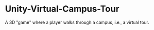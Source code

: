 # Unity-Virtual-Campus-Tour
A 3D "game" where a player walks through a campus, i.e., a virtual tour.
